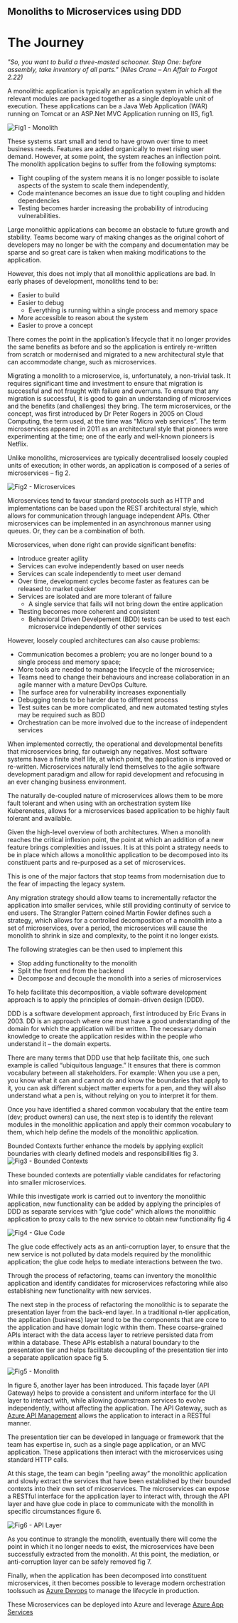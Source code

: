 ## Monoliths to Microservices using DDD






















# The Journey
  *"So, you want to build a three-masted schooner. Step One: before assembly, take inventory of all parts."  (Niles Crane – An Affair to Forgot 2.22)*

A monolithic application is typically an application system in which all the relevant modules are packaged together as a single deployable unit of execution. These applications can be a Java Web Application (WAR) running on Tomcat or an ASP.Net MVC Application running on IIS, fig1.

![Fig1 - Monolith](fig1.jpg "Fig 1 A Typical Monolith Architecture")

These systems start small and tend to have grown over time to meet business needs. Features are added organically to meet rising user demand. However, at some point, the system reaches an inflection point. The monolith application begins to suffer from the following symptoms:
- Tight coupling of the system means it is no longer possible to isolate aspects of the system to scale them independently, 
- Code maintenance becomes an issue due to tight coupling and hidden dependencies
- Testing becomes harder increasing the probability of introducing vulnerabilities. 

Large monolithic applications can become an obstacle to future growth and stability.  Teams become wary of making changes as the original cohort of developers may no longer be with the company and documentation may be sparse and so great care is taken when making modifications to the application.

However, this does not imply that all monolithic applications are bad. In early phases of development, monoliths tend to be:
- Easier to build
- Easier to debug
    - Everything is running within a single process and memory space
- More accessible to reason about the system 
- Easier to prove a concept 

There comes the point in the application’s lifecycle that it no longer provides the same benefits as before and so the application is entirely re-written from scratch or modernised and migrated to a new architectural style that can accommodate change, such as microservices.

Migrating a monolith to a microservice, is, unfortunately, a non-trivial task. It requires significant time and investment to ensure that migration is successful and not fraught with failure and overruns. To ensure that any migration is successful, it is good to gain an understanding of microservices and the benefits (and challenges) they bring. The term microservices, or the concept, was first introduced by Dr Peter Rogers in 2005 on Cloud Computing, the term used, at the time was “Micro web services”. The term microservices appeared in 2011 as an architectural style that pioneers were experimenting at the time; one of the early and well-known pioneers is Netflix.

Unlike monoliths, microservices are typically decentralised loosely coupled units of execution; in other words, an application is composed of a series of microservices – fig 2. 
 
![Fig2 - Microservices](fig2.jpg "Fig 1 A Typical Microservices Architecture")

Microservices tend to favour standard protocols such as HTTP and implementations can be based upon the REST architectural style, which allows for communication through language independent APIs. Other microservices can be implemented in an asynchronous manner using queues. Or, they can be a combination of both. 

Microservices, when done right can provide significant benefits:
-	Introduce greater agility
-	Services can evolve independently based on user needs
-	Services can scale independently to meet user demand
-	Over time, development cycles become faster as features can be released to market quicker
-	Services are isolated and are more tolerant of failure
    -	A single service that fails will not bring down the entire application
-	Ttesting becomes more coherent and consistent 
    -	Behavioral Driven Develpement (BDD) tests can be used to test each microservice independently of other services

However, loosely coupled architectures can also cause problems:
- Communication becomes a problem; you are no longer bound to a single process and memory space; 
- More tools are needed to manage the lifecycle of the microservice; 
- Teams need to change their behaviours and increase collaboration in an agile manner with a mature DevOps Culture. 
- The surface area for vulnerability increases exponentially 
- Debugging tends to be harder due to different process
- Test suites can be more complicated, and new automated testing styles may be required such as BDD
- Orchestration can be more involved due to the increase of independent services

When implemented correctly, the operational and developmental benefits that microservices bring, far outweigh any negatives. Most software systems have a finite shelf life, at which point, the application is improved or re-written. Microservices naturally lend themselves to the agile software development paradigm and allow for rapid development and refocusing in an ever changing business environment. 

The naturally de-coupled nature of microservices allows them to be more fault tolerant and when using with an orchestration system like Kuberenetes, allows for a microservices based application to be highly fault tolerant and available.

Given the high-level overview of both architectures. When a monolith reaches the critical inflexion point, the point at which an addition of a new feature brings complexities and issues. It is at this point a strategy needs to be in place which allows a monolithic application to be decomposed into its constituent parts and re-purposed as a set of microservices. 

This is one of the major factors that stop teams from modernisation due to the fear of impacting the legacy system.

Any migration strategy should allow teams to incrementally refactor the application into smaller services, while still providing continuity of service to end users. The Strangler Pattern coined Martin Fowler defines such a strategy, which allows for a controlled decomposition of a monolith into a set of microservices, over a period, the microservices will cause the monolith to shrink in size and complexity, to the point it no longer exists.

The following strategies can be then used to implement this
- Stop adding functionality to the monolith
- Split the front end from the backend
- Decompose and decouple the monolith into a series of microservices

To help facilitate this decomposition, a viable software development approach is to apply the principles of domain-driven design (DDD). 

DDD is a software development approach, first introduced by Eric Evans in 2003. DD is an approach  where one must have a good understanding of the domain for which the application will be written. The necessary domain knowledge to create the application resides within the people who understand it – the domain experts. 

There are many terms that DDD use that help facilitate this, one such example is called “ubiquitous language.” It ensures that there is common vocabulary between all stakeholders. For example: When you use a pen, you know what it can and cannot do and know the boundaries that apply to it, you can ask different subject matter experts for a pen, and they will also understand what a pen is, without relying on you to interpret it for them.

Once you have identified a shared common vocabulary that the entire team (dev; product owners) can use, the next step is to identify the relevant modules in the monolithic application and apply their common vocabulary to them, which help define the models of the monolithic application.

Bounded Contexts further enhance the models by applying explicit boundaries with clearly defined models and responsibilities fig 3.
![Fig3 - Bounded Contexts](fig3.jpg "Fig 1 Bounded Context wihtin a Monolith")

These bounded contexts are potentially viable candidates for refactoring into smaller microservices.

While this investigate work is carried out to inventory the monolithic application, new functionality can be added by applying the principles of DDD as separate services with “glue code” which allows the monolithic application to proxy calls to the new service to obtain new functionality fig 4

![Fig4 - Glue Code](fig4.jpg "Fig 1 Glue Code to allow a Monolith to interact with a new Service")

The glue code effectively acts as an anti-corruption layer, to ensure that the new service is not polluted by data models required by the monolithic application; the glue code helps to mediate interactions between the two. 

Through the process of refactoring, teams can inventory the monolithic application and identify candidates for microservices refactoring while also establishing new functionality with new services.

The next step in the process of refactoring the monolithic is to separate the presentation layer from the back-end layer. In a traditional n-tier application, the application (business) layer tend to be the components that are core to the application and have domain logic within them. These coarse-grained APIs interact with the data access layer to retrieve persisted data from within a database. These APIs establish a natural boundary to the presentation tier and helps facilitate decoupling of the presentation tier into a separate application space fig 5.

![Fig5 - Monolith](fig1.jpg "Fig 1 A Typical Monolith Architecture")







In figure 5, another layer has been introduced. This façade layer (API Gateway) helps to provide a consistent and uniform interface for the UI layer to interact with, while allowing downstream services to evolve independently, without affecting the application. The API Gateway, such as [Azure API Management](https://azure.microsoft.com/en-gb/services/api-management/) allows the application to interact in a RESTful manner.

The presentation tier can be developed in language or framework that the team has expertise in, such as a single page application, or an MVC application. These applications then interact with the microservices using standard HTTP calls.

At this stage, the team can begin “peeling away” the monolithic application and slowly extract the services that have been established by their bounded contexts into their own set of microservices. The microservices can expose a RESTful interface for the application layer to interact with, through the API layer and have glue code in place to communicate with the monolith in specific circumstances figure 6.



![Fig6 - API Layer](fig6.jpg "Fig 6 API Layer to peel away microservices")

As you continue to strangle the monolith, eventually there will come the point in which it no longer needs to exist, the microservices have been successfully extracted from the monolith. At this point, the mediation, or anti-corruption layer can be safely removed fig 7. 

Finally, when the application has been decomposed into constituent microservices, it then becomes possible to leverage modern orchestration toolssuch as [Azure Devops](https://azure.microsoft.com/en-gb/services/devops/) to manage the lifecycle in production. 

These Microservices can be deployed into Azure and leverage [Azure App Services](https://azure.microsoft.com/en-gb/services/app-service/)

